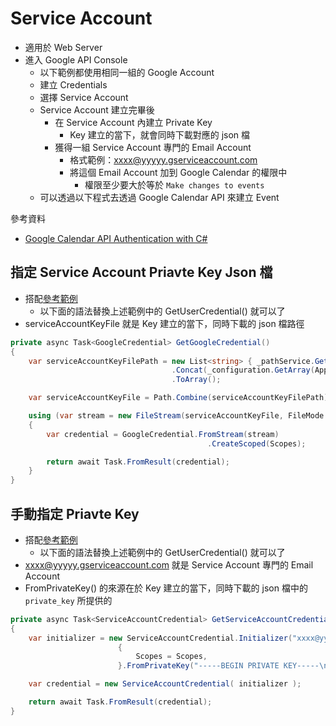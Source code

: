 # Service Account

-   適用於 Web Server
-   進入 Google API Console
    -   以下範例都使用相同一組的 Google Account
    -   建立 Credentials
    -   選擇 Service Account
    -   Service Account 建立完畢後
        -   在 Service Account 內建立 Private Key
            -   Key 建立的當下，就會同時下載對應的 json 檔
        -   獲得一組 Service Account 專門的 Email Account
            -   格式範例：xxxx@yyyyy.gserviceaccount.com
            -   將這個 Email Account 加到 Google Calendar 的權限中
                -   權限至少要大於等於 `Make changes to events`
    -   可以透過以下程式去透過 Google Calendar API 來建立 Event

參考資料

-   [Google Calendar API Authentication with C#](https://www.daimto.com/google-calendar-api-authentication-with-c/)

## 指定 Service Account Priavte Key Json 檔

-   搭配[參考範例](../OAuth2/.Net%20實作.md)
    -   以下面的語法替換上述範例中的 GetUserCredential() 就可以了
-   serviceAccountKeyFile 就是 Key 建立的當下，同時下載的 json 檔路徑

```csharp
private async Task<GoogleCredential> GetGoogleCredential()
{
    var serviceAccountKeyFilePath = new List<string> { _pathService.GetBaseDirectory() }
                                    .Concat(_configuration.GetArray(AppSettingsKey.GoogleServiceAccount))
                                    .ToArray();

    var serviceAccountKeyFile = Path.Combine(serviceAccountKeyFilePath);

    using (var stream = new FileStream(serviceAccountKeyFile, FileMode.Open, FileAccess.Read))
    {
        var credential = GoogleCredential.FromStream(stream)
                                            .CreateScoped(Scopes);

        return await Task.FromResult(credential);
    }
}
```

## 手動指定 Priavte Key

-   搭配[參考範例](../OAuth2/.Net%20實作.md)
    -   以下面的語法替換上述範例中的 GetUserCredential() 就可以了
-   xxxx@yyyyy.gserviceaccount.com 就是 Service Account 專門的 Email Account
-   FromPrivateKey() 的來源在於 Key 建立的當下，同時下載的 json 檔中的 `private_key` 所提供的

```csharp
private async Task<ServiceAccountCredential> GetServiceAccountCredential()
{
    var initializer = new ServiceAccountCredential.Initializer("xxxx@yyyyy.gserviceaccount.com")
                        {
                            Scopes = Scopes,
                        }.FromPrivateKey("-----BEGIN PRIVATE KEY-----\nxxxxxxxxxxxxxxxxx\n-----END PRIVATE KEY-----\n");

    var credential = new ServiceAccountCredential( initializer );

    return await Task.FromResult(credential);
}
```
